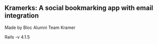 ## Kramerks: A social bookmarking app with email integration

Made by Bloc Alumni Team Kramer

Rails -v 4.1.5
